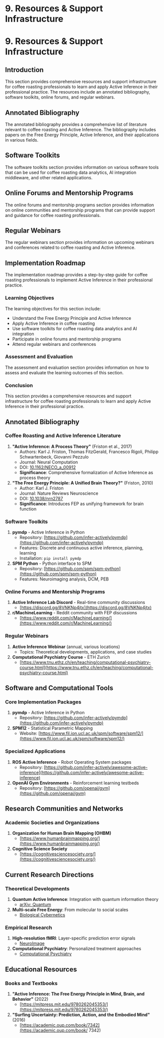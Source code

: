 # 9. Resources & Support Infrastructure

# 9. Resources & Support Infrastructure

## Introduction
This section provides comprehensive resources and support infrastructure for coffee roasting professionals to learn and apply Active Inference in their professional practice. The resources include an annotated bibliography, software toolkits, online forums, and regular webinars.

## Annotated Bibliography
The annotated bibliography provides a comprehensive list of literature relevant to coffee roasting and Active Inference. The bibliography includes papers on the Free Energy Principle, Active Inference, and their applications in various fields.

## Software Toolkits
The software toolkits section provides information on various software tools that can be used for coffee roasting data analytics, AI integration middleware, and other related applications.

## Online Forums and Mentorship Programs
The online forums and mentorship programs section provides information on online communities and mentorship programs that can provide support and guidance for coffee roasting professionals.

## Regular Webinars
The regular webinars section provides information on upcoming webinars and conferences related to coffee roasting and Active Inference.

## Implementation Roadmap
The implementation roadmap provides a step-by-step guide for coffee roasting professionals to implement Active Inference in their professional practice.

### Learning Objectives
The learning objectives for this section include:

* Understand the Free Energy Principle and Active Inference
* Apply Active Inference in coffee roasting
* Use software toolkits for coffee roasting data analytics and AI integration
* Participate in online forums and mentorship programs
* Attend regular webinars and conferences

### Assessment and Evaluation
The assessment and evaluation section provides information on how to assess and evaluate the learning outcomes of this section.

### Conclusion
This section provides a comprehensive resources and support infrastructure for coffee roasting professionals to learn and apply Active Inference in their professional practice.

## Annotated Bibliography

### Coffee Roasting and Active Inference Literature

1. **"Active Inference: A Process Theory"** (Friston et al., 2017)
	* Authors: Karl J. Friston, Thomas FitzGerald, Francesco Rigoli, Philipp Schwartenbeck, Giovanni Pezzulo
	* Journal: Neural Computation
	* DOI: [10.1162/NECO_a_00912](https://doi.org/10.1162/NECO_a_00912)
	* **Significance**: Comprehensive formalization of Active Inference as process theory
2. **"The Free Energy Principle: A Unified Brain Theory?"** (Friston, 2010)
	* Author: Karl J. Friston
	* Journal: Nature Reviews Neuroscience
	* DOI: [10.1038/nrn2787](https://doi.org/10.1038/nrn2787)
	* **Significance**: Introduces FEP as unifying framework for brain function

### Software Toolkits

1. **pymdp** - Active Inference in Python
	* Repository: [https://github.com/infer-actively/pymdp](https://github.com/infer-actively/pymdp)
	* Features: Discrete and continuous active inference, planning, learning
	* Installation: `pip install pymdp`
2. **SPM Python** - Python interface to SPM
	* Repository: [https://github.com/spm/spm-python](https://github.com/spm/spm-python)
	* Features: Neuroimaging analysis, DCM, PEB

### Online Forums and Mentorship Programs

1. **Active Inference Lab Discord** - Real-time community discussions
	* [https://discord.gg/8VNKNp4jtx](https://discord.gg/8VNKNp4jtx)
2. **r/MachineLearning** - Reddit community with FEP discussions
	* [https://www.reddit.com/r/MachineLearning/](https://www.reddit.com/r/MachineLearning/)

### Regular Webinars

1. **Active Inference Webinar** (annual, various locations)
	* Topics: Theoretical developments, applications, and case studies
2. **Computational Psychiatry Course** - ETH Zurich
	* [https://www.tnu.ethz.ch/en/teaching/computational-psychiatry-course.html](https://www.tnu.ethz.ch/en/teaching/computational-psychiatry-course.html)

## Software and Computational Tools

### Core Implementation Packages

1. **pymdp** - Active Inference in Python
	* Repository: [https://github.com/infer-actively/pymdp](https://github.com/infer-actively/pymdp)
2. **SPM12** - Statistical Parametric Mapping
	* Website: [https://www.fil.ion.ucl.ac.uk/spm/software/spm12/](https://www.fil.ion.ucl.ac.uk/spm/software/spm12/)

### Specialized Applications

1. **ROS Active Inference** - Robot Operating System packages
	* Repository: [https://github.com/infer-actively/awesome-active-inference](https://github.com/infer-actively/awesome-active-inference)
2. **OpenAI Gym Environments** - Reinforcement learning testbeds
	* Repository: [https://github.com/openai/gym](https://github.com/openai/gym)

## Research Communities and Networks

### Academic Societies and Organizations

1. **Organization for Human Brain Mapping (OHBM)**
	* [https://www.humanbrainmapping.org/](https://www.humanbrainmapping.org/)
2. **Cognitive Science Society**
	* [https://cognitivesciencesociety.org/](https://cognitivesciencesociety.org/)

## Current Research Directions

### Theoretical Developments

1. **Quantum Active Inference**: Integration with quantum information theory
	* [arXiv: Quantum](https://arxiv.org/list/quant-ph/recent)
2. **Multi-scale Free Energy**: From molecular to social scales
	* [Biological Cybernetics](https://link.springer.com/journal/00422)

### Empirical Research

1. **High-resolution fMRI**: Layer-specific prediction error signals
	* [NeuroImage](https://www.journals.elsevier.com/NeuroImage/)
2. **Computational Psychiatry**: Personalized treatment approaches
	* [Computational Psychiatry](https://computational.psychiatry)

## Educational Resources

### Books and Textbooks

1. **"Active Inference: The Free Energy Principle in Mind, Brain, and Behavior"** (2022)
	* [https://mitpress.mit.edu/9780262045353/](https://mitpress.mit.edu/9780262045353/)
2. **"Surfing Uncertainty: Prediction, Action, and the Embodied Mind"** (2016)
	* [https://academic.oup.com/book/7342](https://academic.oup.com/book/ 7342)